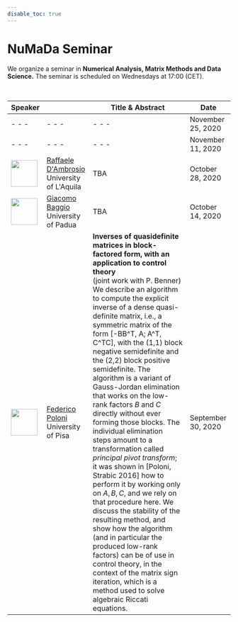 ```yaml
---
disable_toc: true
---
```


# NuMaDa Seminar 


We organize a seminar in **Numerical Analysis, Matrix Methods and Data Science.** The seminar is scheduled on Wednesdays at 17:00 (CET).

 <br>
  
 |Speaker||Title & Abstract|Date|
 |------|------|------|----|
|- - - |- - -|- - -| November 25, 2020|
|- - - |- - -|- - -| November 11, 2020|
|<img style="width:60px;" src="http://people.disim.univaq.it/~raffaele.dambrosio/Raf.png"/>|[Raffaele D'Ambrosio](http://people.disim.univaq.it/~raffaele.dambrosio/)<br> University of L'Aquila|TBA| October 28, 2020|
|<img style="width:60px;" src="http://automatica.dei.unipd.it/tl_files/utenti2/baggio/GiacomoBaggio.jpg"/>|[Giacomo Baggio](https://baggiogi.github.io/)<br> University of Padua|TBA| October 14, 2020|
|<img style="width:60px;" src="http://pages.di.unipi.it/fpoloni/me/picture_2018_PEVA.jpg"/>|[Federico Poloni](http://pages.di.unipi.it/fpoloni/index.html)<br> University of Pisa|**Inverses of quasidefinite matrices in block-factored form, with an application to control theory**<br>(joint work with P. Benner)<br>We describe an algorithm to compute the explicit inverse of a dense quasi-definite matrix, i.e., a symmetric matrix of the form [-BB^T, A; A^T, C^TC], with the (1,1) block negative semidefinite and the (2,2) block positive semidefinite. The algorithm is a variant of Gauss-Jordan elimination that works on the low-rank factors $B$ and $C$ directly without ever forming those blocks. The individual elimination steps amount to a transformation called *principal pivot transform*; it was shown in [Poloni, Strabic 2016] how to perform it by working only on $A, B, C$, and we rely on that procedure here. We discuss the stability of the resulting method, and show how the algorithm (and in particular the produced low-rank factors) can be of use in control theory, in the context of the matrix sign iteration, which is a method used to solve algebraic Riccati equations.| September 30, 2020|


<!-- 
#### Date, Speaker Name
Talk title, Talk Abstract and other info

#### Date, Speaker Name
Talk title, Talk Abstract and other info


-----------------

#### Date, Speaker Name
Talk title, Talk Abstract and other info

#### Date, Speaker Name
Talk title, Talk Abstract and other info

#### Date, Speaker Name
Talk title, Talk Abstract and other info

#### Date, Speaker Name
Talk title, Talk Abstract and other info

#### Date, Speaker Name
Talk title, Talk Abstract and other info

#### Date, Speaker Name
Talk title, Talk Abstract and other info

#### Date, Speaker Name
Talk title, Talk Abstract and other info

#### Date, Speaker Name
Talk title, Talk Abstract and other info

#### Date, Speaker Name
Talk title, Talk Abstract and other info

#### Date, Speaker Name
Talk title, Talk Abstract and other info

#### Date, Speaker Name
Talk title, Talk Abstract and other info -->
